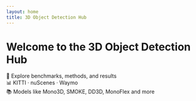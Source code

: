 ```yaml
---
layout: home
title: 3D Object Detection Hub
---
```


# Welcome to the 3D Object Detection Hub

🚗 Explore benchmarks, methods, and results  
📊 KITTI · nuScenes · Waymo  
📚 Models like Mono3D, SMOKE, DD3D, MonoFlex and more

